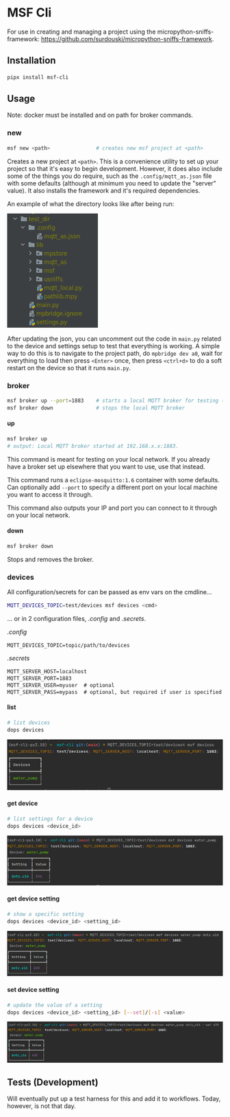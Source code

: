 # MSF Cli

For use in creating and managing a project using the micropython-sniffs-framework: https://github.com/surdouski/micropython-sniffs-framework.

## Installation

```bash
pipx install msf-cli
```

## Usage

Note: docker must be installed and on path for broker commands.

### new

```bash
msf new <path>               # creates new msf project at <path>
```

Creates a new project at `<path>`. This is a convenience utility to set up your project so that it's easy to begin
development. However, it does also include some of the things you do require, such as the `.config/mqtt_as.json`
file with some defaults (although at minimum you need to update the "server" value). It also installs the framework and
it's required dependencies.

An example of what the directory looks like after being run:

![new-cmd.png](new-cmd.png)

After updating the json, you can uncomment
out the code in `main.py` related to the device and settings setup to test that everything is working. A simple way to
do this is to navigate to the project path, do `mpbridge dev a0`, wait for everything to load then press `<Enter>` once,
then press `<ctrl+d>` to do a soft restart on the device so that it runs `main.py`.

### broker

```bash
msf broker up --port=1883    # starts a local MQTT broker for testing (--port is optional, default is 1883)
msf broker down              # stops the local MQTT broker
```

#### up

```bash
msf broker up
# output: Local MQTT broker started at 192.168.x.x:1883.
```

This command is meant for testing on your local network. If you already have a broker set up elsewhere that
you want to use, use that instead.

This command runs a `eclipse-mosquitto:1.6` container with some defaults. Can optionally add `--port` to specify
a different port on your local machine you want to access it through.

This command also outputs your IP and port you can connect to it through on your local network.

#### down

```bash
msf broker down
```

Stops and removes the broker.


### devices

All configuration/secrets for can be passed as env vars on the cmdline...

```bash
MQTT_DEVICES_TOPIC=test/devices msf devices <cmd>
```

... or in 2 configuration files, _.config_ and _.secrets_.

_.config_
```
MQTT_DEVICES_TOPIC=topic/path/to/devices
```

_.secrets_
```
MQTT_SERVER_HOST=localhost
MQTT_SERVER_PORT=1883
MQTT_SERVER_USER=myuser  # optional
MQTT_SERVER_PASS=mypass  # optional, but required if user is specified
```

#### list


```bash
# list devices
dops devices
```

![devices-list.png](devices-list.png)


#### get device

```bash
# list settings for a device
dops devices <device_id>
```

![get-device_id.png](get-device_id.png)

#### get device setting

```bash
# show a specific setting
dops devices <device_id> <setting_id>
```

![get-device-setting.png](get-device-setting.png)

#### set device setting

```bash
# update the value of a setting
dops devices <device_id> <setting_id> [--set]/[-s] <value>
```

![set-device-setting.png](set-device-setting.png)

## Tests (Development)

Will eventually put up a test harness for this and add it to workflows. Today, however, is not that day.